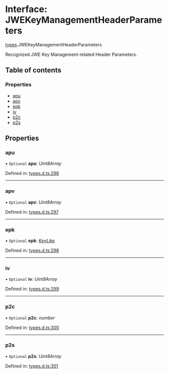 # Interface: JWEKeyManagementHeaderParameters

[types](../modules/types.md).JWEKeyManagementHeaderParameters

Recognized JWE Key Management-related Header Parameters.

## Table of contents

### Properties

- [apu](types.jwekeymanagementheaderparameters.md#apu)
- [apv](types.jwekeymanagementheaderparameters.md#apv)
- [epk](types.jwekeymanagementheaderparameters.md#epk)
- [iv](types.jwekeymanagementheaderparameters.md#iv)
- [p2c](types.jwekeymanagementheaderparameters.md#p2c)
- [p2s](types.jwekeymanagementheaderparameters.md#p2s)

## Properties

### apu

• `Optional` **apu**: *Uint8Array*

Defined in: [types.d.ts:296](https://github.com/panva/jose/blob/main/src/types.d.ts#L296)

___

### apv

• `Optional` **apv**: *Uint8Array*

Defined in: [types.d.ts:297](https://github.com/panva/jose/blob/main/src/types.d.ts#L297)

___

### epk

• `Optional` **epk**: [*KeyLike*](../types/types.keylike.md)

Defined in: [types.d.ts:298](https://github.com/panva/jose/blob/main/src/types.d.ts#L298)

___

### iv

• `Optional` **iv**: *Uint8Array*

Defined in: [types.d.ts:299](https://github.com/panva/jose/blob/main/src/types.d.ts#L299)

___

### p2c

• `Optional` **p2c**: *number*

Defined in: [types.d.ts:300](https://github.com/panva/jose/blob/main/src/types.d.ts#L300)

___

### p2s

• `Optional` **p2s**: *Uint8Array*

Defined in: [types.d.ts:301](https://github.com/panva/jose/blob/main/src/types.d.ts#L301)
